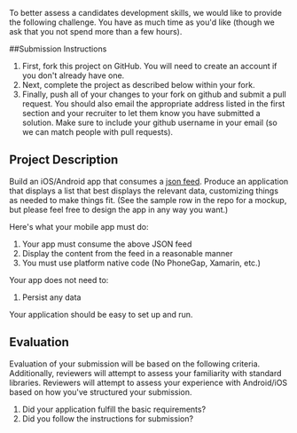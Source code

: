 To better assess a candidates development skills, we would like to provide the following challenge. You have as much time as you'd like (though we ask that you not spend more than a few hours).

##Submission Instructions

1. First, fork this project on GitHub. You will need to create an account if you don't already have one.
1. Next, complete the project as described below within your fork.
1. Finally, push all of your changes to your fork on github and submit a pull request. You should also email the appropriate address listed in the first section and your recruiter to let them know you have submitted a solution. Make sure to include your github username in your email (so we can match people with pull requests).

## Project Description

Build an iOS/Android app that consumes a [json feed](http://warm-eyrie-4354.herokuapp.com/feed.json). Produce an application that displays a list that best displays the relevant data, customizing things as needed to make things fit. (See the sample row in the repo for a mockup, but please feel free to design the app in any way you want.)

Here's what your mobile app must do:
1. Your app must consume the above JSON feed
2. Display the content from the feed in a reasonable manner
3. You must use platform native code (No PhoneGap, Xamarin, etc.)

Your app does not need to:
1. Persist any data

Your application should be easy to set up and run.

## Evaluation

Evaluation of your submission will be based on the following criteria. Additionally, reviewers will attempt to assess your familiarity with standard libraries. Reviewers will attempt to assess your experience with Android/iOS based on how you've structured your submission.

1. Did your application fulfill the basic requirements?
1. Did you follow the instructions for submission?
